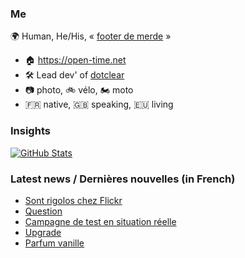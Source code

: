 ### Me

🌍 Human, He/His, « [footer de merde](https://open-time.net/post/2013/07/17/La-veritable-histoire-du-Footer-de-merde-) » 
* 🏠 https://open-time.net 
* 🛠️ Lead dev' of [dotclear](https://git.dotclear.org/dev/dotclear)
* 📷 photo, 🚲 vélo, 🏍️ moto 
* 🇫🇷 native, 🇬🇧 speaking, 🇪🇺 living

### Insights

[![GitHub Stats](https://github-readme-stats-sigma-five.vercel.app/api?username=franck-paul)](https://github.com/franck-paul)

### Latest news / Dernières nouvelles (in French)

<!-- BLOG-POST-LIST:START -->
- [Sont rigolos chez Flickr](https://open-time.net/post/2024/11/23/Sont-rigolos-chez-Flickr)
- [Question](https://open-time.net/post/2024/11/22/Question)
- [Campagne de test en situation réelle](https://open-time.net/post/2024/11/21/Campagne-de-test-en-situation-reelle)
- [Upgrade](https://open-time.net/post/2024/11/20/Upgrade)
- [Parfum vanille](https://open-time.net/post/2024/11/19/Parfum-vanille)
<!-- BLOG-POST-LIST:END -->
